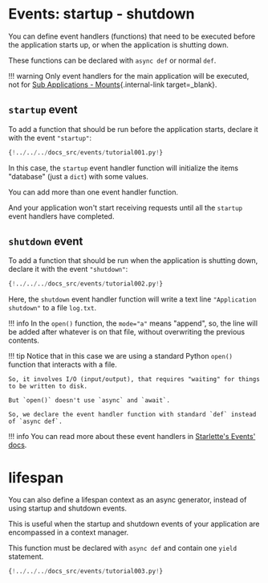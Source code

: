 # Events: startup - shutdown

You can define event handlers (functions) that need to be executed before the application starts up, or when the application is shutting down.

These functions can be declared with `async def` or normal `def`.

!!! warning
    Only event handlers for the main application will be executed, not for [Sub Applications - Mounts](./sub-applications.md){.internal-link target=_blank}.

## `startup` event

To add a function that should be run before the application starts, declare it with the event `"startup"`:

```Python hl_lines="8"
{!../../../docs_src/events/tutorial001.py!}
```

In this case, the `startup` event handler function will initialize the items "database" (just a `dict`) with some values.

You can add more than one event handler function.

And your application won't start receiving requests until all the `startup` event handlers have completed.

## `shutdown` event

To add a function that should be run when the application is shutting down, declare it with the event `"shutdown"`:

```Python hl_lines="6"
{!../../../docs_src/events/tutorial002.py!}
```

Here, the `shutdown` event handler function will write a text line `"Application shutdown"` to a file `log.txt`.

!!! info
    In the `open()` function, the `mode="a"` means "append", so, the line will be added after whatever is on that file, without overwriting the previous contents.

!!! tip
    Notice that in this case we are using a standard Python `open()` function that interacts with a file.

    So, it involves I/O (input/output), that requires "waiting" for things to be written to disk.

    But `open()` doesn't use `async` and `await`.

    So, we declare the event handler function with standard `def` instead of `async def`.

!!! info
    You can read more about these event handlers in <a href="https://www.starlette.io/events/" class="external-link" target="_blank">Starlette's  Events' docs</a>.

# lifespan

You can also define a lifespan context as an async generator, instead of using startup and shutdown events.

This is useful when the startup and shutdown events of your application are encompassed in a context manager.

This function must be declared with `async def` and contain one `yield` statement.

```Python hl_lines="8"
{!../../../docs_src/events/tutorial003.py!}
```
